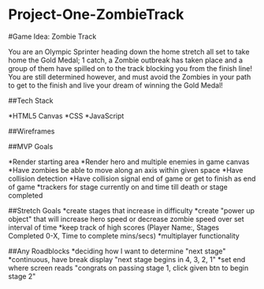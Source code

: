 # Project-One-ZombieTrack

#Game Idea: Zombie Track

You are an Olympic Sprinter heading down the home stretch all set to take home the Gold Medal;
1 catch, a Zombie outbreak has taken place and a group of them have spilled on to the track blocking
you from the finish line! You are still determined however, and must avoid the Zombies in your path to get to the finish
and live your dream of winning the Gold Medal!


##Tech Stack

*HTML5 Canvas
*CSS
*JavaScript

##Wireframes

##MVP Goals

*Render starting area
*Render hero and multiple enemies in game canvas
*Have zombies be able to move along an axis within given space
*Have collision detection
*Have collision signal end of game or get to finish as end of game
*trackers for stage currently on and time till death or stage completed

##Stretch Goals
*create stages that increase in difficulty
*create "power up object" that will increase hero speed or decrease zombie speed over set interval of time
*keep track of high scores (Player Name:, Stages Completed 0-X, Time to complete mins/secs)
*multiplayer functionality

##Any Roadblocks
*deciding how I want to determine "next stage"
*continuous, have break display  "next stage begins in 4, 3, 2, 1"
*set end where screen reads "congrats on passing stage 1, click given btn to begin stage 2"